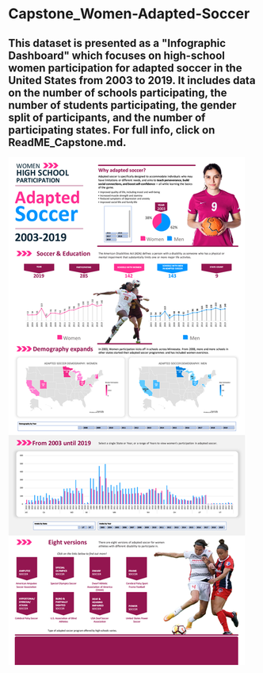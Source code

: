 # Capstone_Women-Adapted-Soccer
This dataset is presented as a "Infographic Dashboard" which focuses on high-school women participation for adapted soccer in the United States from 2003 to 2019. It includes data on the number of schools participating, the number of students participating, the gender split of participants, and the number of participating states. For full info, click on ReadME_Capstone.md.
---
![Capstone_Screenshot_3000](Capstone_Screenshot_3000.jpg)

